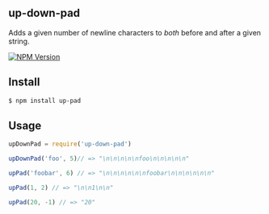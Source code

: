 ## up-down-pad
Adds a given number of newline characters to *both* before and after a given string.

[![NPM Version][npm-image]][npm-url]

## Install

```bash
$ npm install up-pad
```

## Usage

```js
upDownPad = require('up-down-pad')

upDownPad('foo', 5)// => "\n\n\n\n\nfoo\n\n\n\n\n"

upPad('foobar', 6) // => "\n\n\n\n\n\nfoobar\n\n\n\n\n\n"

upPad(1, 2) // => "\n\n1\n\n"

upPad(20, -1) // => "20"
```

[npm-image]: https://img.shields.io/npm/v/up-pad.svg
[npm-url]: https://npmjs.org/package/up-down-pad
